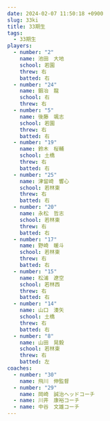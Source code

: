 ```yaml
---
date: 2024-02-07 11:50:18 +0900
slug: 33ki
title: 33期生
tags:
  - 33期生
players:
  - number: "2"
    name: 池田　大地
    school: 若園
    threw: 右
    batted: 右
  - number: "24"
    name: 鍛冶　龍
    school: 右
    threw: 右
  - number: "5"
    name: 後藤　颯志
    school: 若園
    threw: 右
    batted: 右
  - number: "19"
    name: 鈴木　桜輔
    school: 土橋
    threw: 右
    batted: 右
  - number: "25"
    name: 津留崎　響心
    school: 若林東
    threw: 右
    batted: 右
  - number: "20"
    name: 永松　哲志
    school: 若林東
    threw: 右
    batted: 右
  - number: "17"
    name: 野崎　暖斗
    school: 若林東
    threw: 右
    batted: 右
  - number: "15"
    name: 松浦　遼空
    school: 若林西
    threw: 右
    batted: 右
  - number: "14"
    name: 山口　湊矢
    school: 土橋
    threw: 右
    batted: 右
  - number: "8"
    name: 山田　晃毅
    school: 若林東
    threw: 右
    batted: 左
coaches:
  - number: "30"
    name: 飛川　伸監督
  - number: "29"
    name: 岡崎　誠治ヘッドコーチ
  - name: 川井　康裕コーチ
  - name: 中谷　文雄コーチ
---
```

